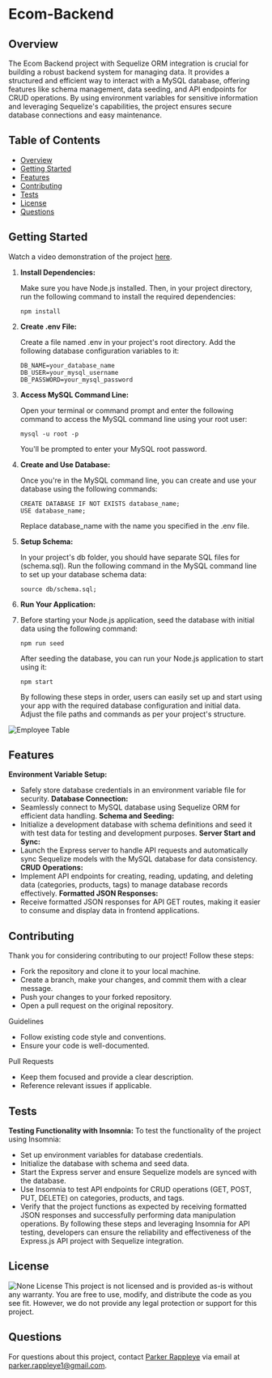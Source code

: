 # Ecom-Backend

## Overview
The Ecom Backend project with Sequelize ORM integration is crucial for building a robust backend system for managing data. It provides a structured and efficient way to interact with a MySQL database, offering features like schema management, data seeding, and API endpoints for CRUD operations. By using environment variables for sensitive information and leveraging Sequelize's capabilities, the project ensures secure database connections and easy maintenance.

## Table of Contents
- [Overview](#overview)
- [Getting Started](#getting-started)
- [Features](#features)
- [Contributing](#contributing)
- [Tests](#tests)
- [License](#license)
- [Questions](#questions)

## Getting Started
Watch a video demonstration of the project [here](https://youtu.be/8VO373lwoyM).

1. **Install Dependencies:**

    Make sure you have Node.js installed. Then, in your project directory, run the following command to install the required dependencies:
    ```
    npm install
    ```
2. **Create .env File:**

    Create a file named .env in your project's root directory. Add the following database configuration variables to it:
    ``` 
    DB_NAME=your_database_name
    DB_USER=your_mysql_username
    DB_PASSWORD=your_mysql_password
    ```
3. **Access MySQL Command Line:**

    Open your terminal or command prompt and enter the following command to access the MySQL command line using your root user:
    ```
    mysql -u root -p
    ```    
    You'll be prompted to enter your MySQL root password.
4. **Create and Use Database:**

    Once you're in the MySQL command line, you can create and use your database using the following commands:
    ```
    CREATE DATABASE IF NOT EXISTS database_name;
    USE database_name;
    ```
    Replace database_name with the name you specified in the .env file.
5. **Setup Schema:**

    In your project's db folder, you should have separate SQL files for (schema.sql).
    Run the following command in the MySQL command line to set up your database schema data:
    ```
    source db/schema.sql;
    ```
6. **Run Your Application:**
7. 
    Before starting your Node.js application, seed the database with initial data using the following command:
    ```
    npm run seed
    ```
    After seeding the database, you can run your Node.js application to start using it:
    ```
    npm start
    ```
    By following these steps in order, users can easily set up and start using your app with the required database configuration and initial data. Adjust the file paths and commands as per your project's structure.
<img src="assets\employee-table.png" title="Employee Table">

## Features

**Environment Variable Setup:**
- Safely store database credentials in an environment variable file for security.
**Database Connection:**
- Seamlessly connect to MySQL database using Sequelize ORM for efficient data handling.
**Schema and Seeding:**
- Initialize a development database with schema definitions and seed it with test data for testing and development purposes.
**Server Start and Sync:**
- Launch the Express server to handle API requests and automatically sync Sequelize models with the MySQL database for data consistency.
**CRUD Operations:**
- Implement API endpoints for creating, reading, updating, and deleting data (categories, products, tags) to manage database records effectively.
**Formatted JSON Responses:**
- Receive formatted JSON responses for API GET routes, making it easier to consume and display data in frontend applications.

## Contributing
Thank you for considering contributing to our project! Follow these steps:

* Fork the repository and clone it to your local machine.
* Create a branch, make your changes, and commit them with a clear message.
* Push your changes to your forked repository.
* Open a pull request on the original repository.

Guidelines
* Follow existing code style and conventions.
* Ensure your code is well-documented.

Pull Requests
* Keep them focused and provide a clear description.
* Reference relevant issues if applicable.

## Tests
**Testing Functionality with Insomnia:**
  To test the functionality of the project using Insomnia: 
  - Set up environment variables for database credentials.
  - Initialize the database with schema and seed data.
  - Start the Express server and ensure Sequelize models are synced with the database.
  - Use Insomnia to test API endpoints for CRUD operations (GET, POST, PUT, DELETE) on categories, products, and tags.
  - Verify that the project functions as expected by receiving formatted JSON responses and successfully performing data manipulation operations.
  By following these steps and leveraging Insomnia for API testing, developers can ensure the reliability and effectiveness of the Express.js API project with Sequelize integration.

## License
![None License](https://img.shields.io/badge/License-None-brightgreen)
This project is not licensed and is provided as-is without any warranty. You are free to use, modify, and distribute the code as you see fit. However, we do not provide any legal protection or support for this project.


## Questions
For questions about this project, contact [Parker Rappleye](https://github.com/prappleman) via email at parker.rappleye1@gmail.com.
